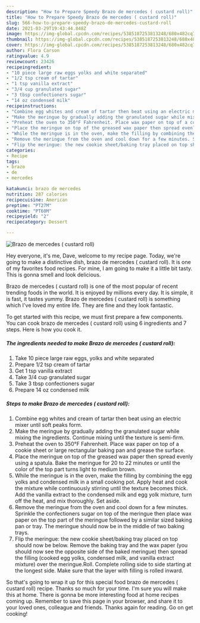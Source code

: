 ```yaml
---
description: "How to Prepare Speedy Brazo de mercedes ( custard roll)"
title: "How to Prepare Speedy Brazo de mercedes ( custard roll)"
slug: 566-how-to-prepare-speedy-brazo-de-mercedes-custard-roll
date: 2021-03-29T19:43:44.848Z
image: https://img-global.cpcdn.com/recipes/5385187253813248/680x482cq70/brazo-de-mercedes-custard-roll-recipe-main-photo.jpg
thumbnail: https://img-global.cpcdn.com/recipes/5385187253813248/680x482cq70/brazo-de-mercedes-custard-roll-recipe-main-photo.jpg
cover: https://img-global.cpcdn.com/recipes/5385187253813248/680x482cq70/brazo-de-mercedes-custard-roll-recipe-main-photo.jpg
author: Flora Carson
ratingvalue: 4.9
reviewcount: 23426
recipeingredient:
- "10 piece large raw eggs yolks and white separated"
- "1/2 tsp cream of tartar"
- "1 tsp vanilla extract"
- "3/4 cup granulated sugar"
- "3 tbsp confectioners sugar"
- "14 oz condensed milk"
recipeinstructions:
- "Combine egg whites and cream of tartar then beat using an electric mixer until soft peaks form."
- "Make the meringue by gradually adding the granulated sugar while mixing the ingredients. Continue mixing until the texture is semi-firm."
- "Preheat the oven to 350°F Fahrenheit. Place wax paper on top of a cookie sheet or large rectangular baking pan and grease the surface."
- "Place the meringue on top of the greased wax paper then spread evenly using a spatula. Bake the meringue for 20 to 22 minutes or until the color of the top part turns light to medium brown."
- "While the meringue is in the oven, make the filling by combining the egg yolks and condensed milk in a small cooking pot. Apply heat and cook the mixture while continuously stirring until the texture becomes thick. Add the vanilla extract to the condensed milk and egg yolk mixture, turn off the heat, and mix thoroughly. Set aside."
- "Remove the meringue from the oven and cool down for a few minutes. Sprinkle the confectioners sugar on top of the meringue then place wax paper on the top part of the meringue followed by a similar sized baking pan or tray. The meringue should now be in the middle of two baking trays."
- "Flip the meringue: the new cookie sheet/baking tray placed on top should now be below. Remove the baking tray and the wax paper (you should now see the opposite side of the baked meringue) then spread the filling (cooked egg yolks, condensed milk, and vanilla extract mixture) over the meringue.Roll. Complete rolling side to side starting at the longest side. Make sure that the layer with filling is rolled inward."
categories:
- Recipe
tags:
- brazo
- de
- mercedes

katakunci: brazo de mercedes 
nutrition: 287 calories
recipecuisine: American
preptime: "PT27M"
cooktime: "PT60M"
recipeyield: "2"
recipecategory: Dessert

---
```



![Brazo de mercedes ( custard roll)](https://img-global.cpcdn.com/recipes/5385187253813248/680x482cq70/brazo-de-mercedes-custard-roll-recipe-main-photo.jpg)

Hey everyone, it's me, Dave, welcome to my recipe page. Today, we're going to make a distinctive dish, brazo de mercedes ( custard roll). It is one of my favorites food recipes. For mine, I am going to make it a little bit tasty. This is gonna smell and look delicious.

Brazo de mercedes ( custard roll) is one of the most popular of recent trending foods in the world. It is enjoyed by millions every day. It is simple, it is fast, it tastes yummy. Brazo de mercedes ( custard roll) is something which I've loved my entire life. They are fine and they look fantastic.




To get started with this recipe, we must first prepare a few components. You can cook brazo de mercedes ( custard roll) using 6 ingredients and 7 steps. Here is how you cook it.

<!--inarticleads1-->

##### The ingredients needed to make Brazo de mercedes ( custard roll):

1. Take 10 piece large raw eggs, yolks and white separated
1. Prepare 1/2 tsp cream of tartar
1. Get 1 tsp vanilla extract
1. Take 3/4 cup granulated sugar
1. Take 3 tbsp confectioners sugar
1. Prepare 14 oz condensed milk




<!--inarticleads2-->

##### Steps to make Brazo de mercedes ( custard roll):

1. Combine egg whites and cream of tartar then beat using an electric mixer until soft peaks form.
1. Make the meringue by gradually adding the granulated sugar while mixing the ingredients. Continue mixing until the texture is semi-firm.
1. Preheat the oven to 350°F Fahrenheit. Place wax paper on top of a cookie sheet or large rectangular baking pan and grease the surface.
1. Place the meringue on top of the greased wax paper then spread evenly using a spatula. Bake the meringue for 20 to 22 minutes or until the color of the top part turns light to medium brown.
1. While the meringue is in the oven, make the filling by combining the egg yolks and condensed milk in a small cooking pot. Apply heat and cook the mixture while continuously stirring until the texture becomes thick. Add the vanilla extract to the condensed milk and egg yolk mixture, turn off the heat, and mix thoroughly. Set aside.
1. Remove the meringue from the oven and cool down for a few minutes. Sprinkle the confectioners sugar on top of the meringue then place wax paper on the top part of the meringue followed by a similar sized baking pan or tray. The meringue should now be in the middle of two baking trays.
1. Flip the meringue: the new cookie sheet/baking tray placed on top should now be below. Remove the baking tray and the wax paper (you should now see the opposite side of the baked meringue) then spread the filling (cooked egg yolks, condensed milk, and vanilla extract mixture) over the meringue.Roll. Complete rolling side to side starting at the longest side. Make sure that the layer with filling is rolled inward.




So that's going to wrap it up for this special food brazo de mercedes ( custard roll) recipe. Thanks so much for your time. I'm sure you will make this at home. There is gonna be more interesting food at home recipes coming up. Remember to save this page in your browser, and share it to your loved ones, colleague and friends. Thanks again for reading. Go on get cooking!
